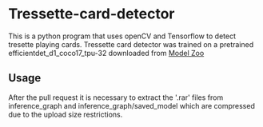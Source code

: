 # Tressette-card-detector
This is a python program that uses openCV and Tensorflow to detect tresette playing cards.
Tressette card detector was trained on a pretrained efficientdet_d1_coco17_tpu-32 downloaded from [Model Zoo](https://github.com/tensorflow/models/blob/master/research/object_detection/g3doc/tf2_detection_zoo.md)



## Usage
After the pull request it is necessary to extract the '.rar' files from inference_graph and inference_graph/saved_model which are compressed due to the upload size restrictions.

